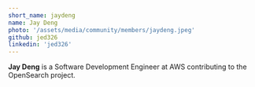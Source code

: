 ```yaml
---
short_name: jaydeng
name: Jay Deng
photo: '/assets/media/community/members/jaydeng.jpeg'
github: jed326
linkedin: 'jed326'
---
```


**Jay Deng** is a Software Development Engineer at AWS contributing to the OpenSearch project.